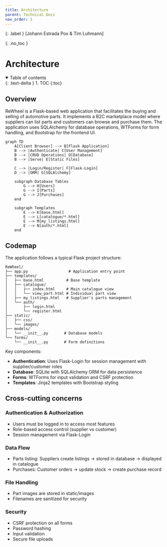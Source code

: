 ```yaml
---
title: Architecture
parent: Technical Docs
nav_order: 1
---
```


{: .label }
[Johann Estrada Pox & Tim Luhmann]

{: .no_toc }
# Architecture

<details open markdown="block">
  <summary>Table of contents</summary>
  {: .text-delta }
1. TOC
{:toc}
</details>

## Overview

ReWheel is a Flask-based web application that facilitates the buying and selling of automotive parts. It implements a B2C marketplace model where suppliers can list parts and customers can browse and purchase them. The application uses SQLAlchemy for database operations, WTForms for form handling, and Bootstrap for the frontend UI.

```mermaid
graph TD
    A[Client Browser] --> B[Flask Application]
    B --> |Authenticate| C[User Management]
    B --> |CRUD Operations| D[Database]
    B --> |Serve| E[Static Files]
    
    C --> |Login/Register| F[Flask-Login]
    D --> |ORM| G[SQLAlchemy]
    
    subgraph Database Tables
        G --> H[Users]
        G --> I[Parts]
        G --> J[Purchases]
    end
    
    subgraph Templates
        E --> K[base.html]
        E --> L[catalogue/*.html]
        E --> M[my_listings.html]
        E --> N[auth/*.html]
    end
```

## Codemap

The application follows a typical Flask project structure:

```
ReWheel/
├── app.py                  # Application entry point
├── templates/             
│   ├── base.html          # Base template
│   ├── catalogue/         
│   │   ├── index.html     # Main catalogue view
│   │   └── view_part.html # Individual part view
│   ├── my_listings.html   # Supplier's parts management
│   └── auth/             
│       ├── login.html     
│       └── register.html  
├── static/               
│   ├── css/              
│   └── images/           
├── models/              
│   └── __init__.py       # Database models
└── forms/               
    └── __init__.py       # Form definitions
```

Key components:

- **Authentication**: Uses Flask-Login for session management with supplier/customer roles
- **Database**: SQLite with SQLAlchemy ORM for data persistence
- **Forms**: WTForms for input validation and CSRF protection
- **Templates**: Jinja2 templates with Bootstrap styling

## Cross-cutting concerns

### Authentication & Authorization

- Users must be logged in to access most features
- Role-based access control (supplier vs customer)
- Session management via Flask-Login

### Data Flow

- Parts listing: Suppliers create listings → stored in database → displayed in catalogue
- Purchases: Customer orders → update stock → create purchase record

### File Handling

- Part images are stored in static/images
- Filenames are sanitized for security

### Security

- CSRF protection on all forms
- Password hashing
- Input validation
- Secure file uploads
